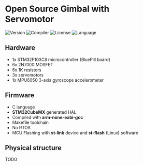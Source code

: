 # Open Source Gimbal with Servomotor

![Version](https://img.shields.io/badge/Version-v0.0.0-blue)
![Compiler](https://img.shields.io/badge/Compiler-gcc-green)
![License](https://img.shields.io/badge/License-MIT-blue)
![Language](https://img.shields.io/badge/Language-C-yellow)

## Hardware

* 1x STM32F103C8 microcontroller (BluePill board)
* 6x 2N7000 MOSFET
* 6x 1K resistors
* 3x servomotors
* 1x MPU6050 3-axis gyroscope accelerometer

## Firmware

* C language
* **STM32CubeMX** generated HAL
* Compiled with **arm-none-eabi-gcc**
* Makefile toolchain
* No RTOS
* MCU Flashing with **st-link** device and **st-flash** (Linux) software

## Physical structure 

TODO
